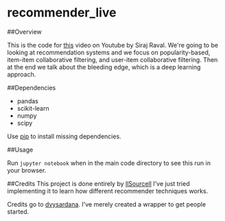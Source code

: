 # recommender_live


##Overview

This is the code for [this](https://youtu.be/18adykNGhHU) video on Youtube by Siraj Raval. We're going to be looking at recommendation systems and we focus on popularity-based, item-item collaborative filtering, and user-item collaborative filtering. Then at the end we talk about the bleeding edge, which is a deep learning approach. 


##Dependencies

* pandas
* scikit-learn
* numpy
* scipy

Use [pip](https://pip.pypa.io/en/stable/) to install missing dependencies. 


##Usage

Run `jupyter notebook` when in the main code directory to see this run in your browser.

##Credits
This project is done entirely by [llSourcell](https://github.com/llSourcell) I've just tried implementing it to learn how different recommender techniques works.

Credits go to [dvysardana](https://github.com/dvysardana). I've merely created a wrapper to get people started. 
